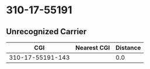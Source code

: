 # 310-17-55191
## Unrecognized Carrier


| CGI | Nearest CGI | Distance |
|-----|-------------|----------|
| 310-17-55191-143 |  | 0.0 |
